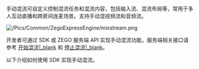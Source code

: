 手动混流可自定义控制混流任务和混流内容，包括输入流、混流布局等，常用于多人互动直播和跨房间连麦场景。支持手动混视频流和音频流。

![/Pics/Common/ZegoExpressEngine/mixstream.png](/Pics/Common/ZegoExpressEngine/mixstream.png)

开发者可通过 SDK 或 ZEGO 服务端 API 实现手动混流功能，服务端相关接口请参考 [开始混流\|_blank](#8791) 和 [停止混流\|_blank](#8792)。

以下介绍如何使用 SDK 实现手动混流。


